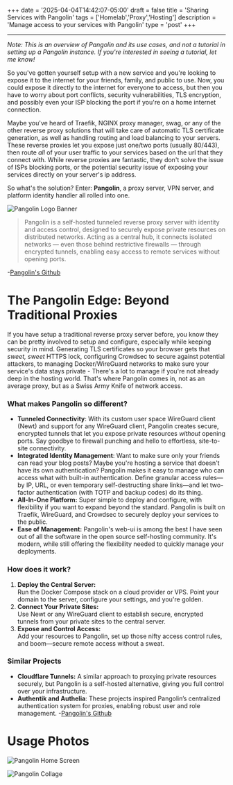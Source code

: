 +++
date = '2025-04-04T14:42:07-05:00'
draft = false
title = 'Sharing Services with Pangolin'
tags = ['Homelab','Proxy','Hosting']
description = 'Manage access to your services with Pangolin'
type = 'post'
+++
***
*Note: This is an overview of Pangolin and its use cases, and not a tutorial in setting up a Pangolin instance. If you're interested in seeing a tutorial, let me know!*

So you've gotten yourself setup with a new service and you're looking to expose it to the internet for your friends, family, and public to use. Now, you could expose it directly to the internet for everyone to access, but then you have to worry about port conflicts, security vulnerabilities, TLS encryption, and possibly even your ISP blocking the port if you're on a home internet connection.

Maybe you've heard of Traefik, NGINX proxy manager, swag, or any of the other reverse proxy solutions that will take care of automatic TLS certificate generation, as well as handling routing and load balancing to your servers. These reverse proxies let you expose just one/two ports (usually 80/443), then route *all* of your user traffic to your services based on the url that they connect with. While reverse proxies are fantastic, they don't solve the issue of ISPs blocking ports, or the potential security issue of exposing your services directly on your server's ip address.

So what's the solution? Enter: **Pangolin**, a proxy server, VPN server, and platform identity handler all rolled into one.

![Pangolin Logo Banner](/images/pangolin2.png)


>Pangolin is a self-hosted tunneled reverse proxy server with identity and access control, designed to securely expose private resources on distributed networks. Acting as a central hub, it connects isolated networks — even those behind restrictive firewalls — through encrypted tunnels, enabling easy access to remote services without opening ports. 

-[Pangolin's Github](https://github.com/fosrl/pangolin)

# The Pangolin Edge: Beyond Traditional Proxies

If you have setup a traditional reverse proxy server before, you know they can be pretty involved to setup and configure, especially while keeping security in mind. Generating TLS certificates so your browser gets that *sweet, sweet* HTTPS lock, configuring Crowdsec to secure against potential attackers, to managing Docker/WireGuard networks to make sure your service's data stays private - There's a lot to manage if you're not already deep in the hosting world. That's where Pangolin comes in, not as an average proxy, but as a Swiss Army Knife of network access.

### What makes Pangolin so different?
- **Tunneled Connectivity**: With its custom user space WireGuard client (Newt) and support for any WireGuard client, Pangolin creates secure, encrypted tunnels that let you expose private resources _without_ opening ports. Say goodbye to firewall punching and hello to effortless, site-to-site connectivity.
- **Integrated Identity Management**: Want to make sure only your friends can read your blog posts? Maybe you're hosting a service that doesn't have its own authentication? Pangolin makes it easy to manage who can access what with built-in authentication. Define granular access rules—by IP, URL, or even temporary self-destructing share links—and let two-factor authentication (with TOTP and backup codes) do its thing.
- **All-In-One Platform:** Super simple to deploy and configure, with flexibility if you want to expand beyond the standard. Pangolin is built on Traefik, WireGuard, and Crowdsec to securely deploy your services to the public.
- **Ease of Management:** Pangolin's web-ui is among the best I have seen out of all the software in the open source self-hosting community. It's modern, while still offering the flexibility needed to quickly manage your deployments.

### How does it work?
1. **Deploy the Central Server:**  
    Run the Docker Compose stack on a cloud provider or VPS. Point your domain to the server, configure your settings, and you're golden.
2. **Connect Your Private Sites:**  
    Use Newt or any WireGuard client to establish secure, encrypted tunnels from your private sites to the central server.
3. **Expose and Control Access:**  
    Add your resources to Pangolin, set up those nifty access control rules, and boom—secure remote access without a sweat.

### Similar Projects 
- **Cloudflare Tunnels:** A similar approach to proxying private resources securely, but Pangolin is a self-hosted alternative, giving you full control over your infrastructure.
- **Authentik and Authelia**: These projects inspired Pangolin’s centralized authentication system for proxies, enabling robust user and role management.
-[Pangolin's Github](https://github.com/fosrl/pangolin#similar-projects-and-inspirations)

# Usage Photos

![Pangolin Home Screen](/images/pangolin1.png)

![Pangolin Collage](/images/pangolin3.png)